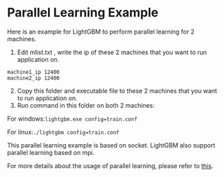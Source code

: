 Parallel Learning Example
=====================
Here is an example for LightGBM to perform parallel learning for 2 machines.

1. Edit mlist.txt , write the ip of these 2 machines that you want to run application on. 

  ```
  machine1_ip 12400
  machine2_ip 12400
  ```
  
2. Copy this folder and executable file to these 2 machines that you want to run application on.
3. Run command in this folder on both 2 machines:

  For windows:```lightgbm.exe config=train.conf```
  
  For linux:```./lightgbm config=train.conf```

This parallel learning example is based on socket. LightGBM also support parallel learning based on mpi.

For more details about the usage of parallel learning, please refer to [this](https://github.com/Microsoft/LightGBM/wiki/Parallel-Learning-Guide).
